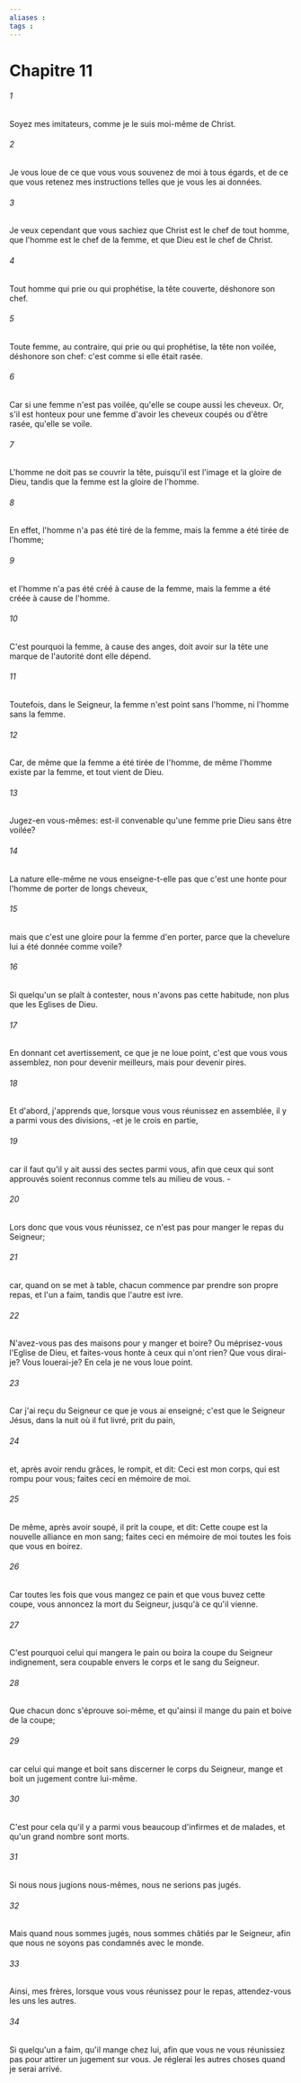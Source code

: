 ```yaml
---
aliases : 
tags : 
---
```


# Chapitre 11

###### 1
Soyez mes imitateurs, comme je le suis moi-même de Christ.
###### 2
Je vous loue de ce que vous vous souvenez de moi à tous égards, et de ce que vous retenez mes instructions telles que je vous les ai données.
###### 3
Je veux cependant que vous sachiez que Christ est le chef de tout homme, que l'homme est le chef de la femme, et que Dieu est le chef de Christ.
###### 4
Tout homme qui prie ou qui prophétise, la tête couverte, déshonore son chef.
###### 5
Toute femme, au contraire, qui prie ou qui prophétise, la tête non voilée, déshonore son chef: c'est comme si elle était rasée.
###### 6
Car si une femme n'est pas voilée, qu'elle se coupe aussi les cheveux. Or, s'il est honteux pour une femme d'avoir les cheveux coupés ou d'être rasée, qu'elle se voile.
###### 7
L'homme ne doit pas se couvrir la tête, puisqu'il est l'image et la gloire de Dieu, tandis que la femme est la gloire de l'homme.
###### 8
En effet, l'homme n'a pas été tiré de la femme, mais la femme a été tirée de l'homme;
###### 9
et l'homme n'a pas été créé à cause de la femme, mais la femme a été créée à cause de l'homme.
###### 10
C'est pourquoi la femme, à cause des anges, doit avoir sur la tête une marque de l'autorité dont elle dépend.
###### 11
Toutefois, dans le Seigneur, la femme n'est point sans l'homme, ni l'homme sans la femme.
###### 12
Car, de même que la femme a été tirée de l'homme, de même l'homme existe par la femme, et tout vient de Dieu.
###### 13
Jugez-en vous-mêmes: est-il convenable qu'une femme prie Dieu sans être voilée?
###### 14
La nature elle-même ne vous enseigne-t-elle pas que c'est une honte pour l'homme de porter de longs cheveux,
###### 15
mais que c'est une gloire pour la femme d'en porter, parce que la chevelure lui a été donnée comme voile?
###### 16
Si quelqu'un se plaît à contester, nous n'avons pas cette habitude, non plus que les Eglises de Dieu.
###### 17
En donnant cet avertissement, ce que je ne loue point, c'est que vous vous assemblez, non pour devenir meilleurs, mais pour devenir pires.
###### 18
Et d'abord, j'apprends que, lorsque vous vous réunissez en assemblée, il y a parmi vous des divisions, -et je le crois en partie,
###### 19
car il faut qu'il y ait aussi des sectes parmi vous, afin que ceux qui sont approuvés soient reconnus comme tels au milieu de vous. -
###### 20
Lors donc que vous vous réunissez, ce n'est pas pour manger le repas du Seigneur;
###### 21
car, quand on se met à table, chacun commence par prendre son propre repas, et l'un a faim, tandis que l'autre est ivre.
###### 22
N'avez-vous pas des maisons pour y manger et boire? Ou méprisez-vous l'Eglise de Dieu, et faites-vous honte à ceux qui n'ont rien? Que vous dirai-je? Vous louerai-je? En cela je ne vous loue point.
###### 23
Car j'ai reçu du Seigneur ce que je vous ai enseigné; c'est que le Seigneur Jésus, dans la nuit où il fut livré, prit du pain,
###### 24
et, après avoir rendu grâces, le rompit, et dit: Ceci est mon corps, qui est rompu pour vous; faites ceci en mémoire de moi.
###### 25
De même, après avoir soupé, il prit la coupe, et dit: Cette coupe est la nouvelle alliance en mon sang; faites ceci en mémoire de moi toutes les fois que vous en boirez.
###### 26
Car toutes les fois que vous mangez ce pain et que vous buvez cette coupe, vous annoncez la mort du Seigneur, jusqu'à ce qu'il vienne.
###### 27
C'est pourquoi celui qui mangera le pain ou boira la coupe du Seigneur indignement, sera coupable envers le corps et le sang du Seigneur.
###### 28
Que chacun donc s'éprouve soi-même, et qu'ainsi il mange du pain et boive de la coupe;
###### 29
car celui qui mange et boit sans discerner le corps du Seigneur, mange et boit un jugement contre lui-même.
###### 30
C'est pour cela qu'il y a parmi vous beaucoup d'infirmes et de malades, et qu'un grand nombre sont morts.
###### 31
Si nous nous jugions nous-mêmes, nous ne serions pas jugés.
###### 32
Mais quand nous sommes jugés, nous sommes châtiés par le Seigneur, afin que nous ne soyons pas condamnés avec le monde.
###### 33
Ainsi, mes frères, lorsque vous vous réunissez pour le repas, attendez-vous les uns les autres.
###### 34
Si quelqu'un a faim, qu'il mange chez lui, afin que vous ne vous réunissiez pas pour attirer un jugement sur vous. Je réglerai les autres choses quand je serai arrivé.
